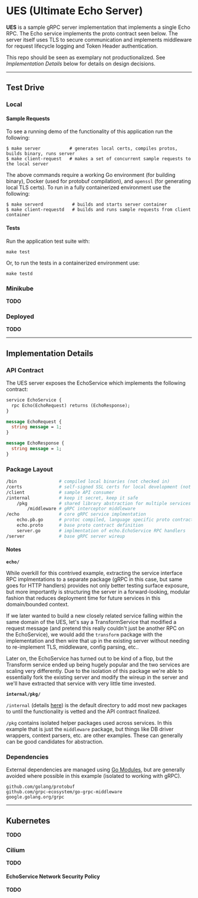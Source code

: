 # UES (Ultimate Echo Server)

**UES** is a sample gRPC server implementation that implements a single Echo RPC. The Echo service implements the proto contract seen below. The server itself uses TLS to secure communication and implements middleware for request lifecycle logging and Token Header authentication.

This repo should be seen as exemplary not productionalized. See _Implementation Details_ below for details on design decisions.

---

## Test Drive

### Local

#### Sample Requests
To see a running demo of the functionality of this application run the following:

```
$ make server           # generates local certs, compiles protos, builds binary, runs server
$ make client-request   # makes a set of concurrent sample requests to the local server
```

The above commands require a working Go environment (for building binary), Docker (used for protobuf compilation), and `openssl` (for generating local TLS certs). To run in a fully containerized environment use the following:

```
$ make serverd           # builds and starts server container
$ make client-requestd   # builds and runs sample requests from client container
```

#### Tests

Run the application test suite with:

```
make test
```

Or, to run the tests in a containerized environment use:

```
make testd
```

### Minikube

**TODO**

### Deployed

**TODO**

---

## Implementation Details

### API Contract

The UES server exposes the EchoService which implements the following contract:

```proto
service EchoService {
  rpc Echo(EchoRequest) returns (EchoResponse);
}

message EchoRequest {
  string message = 1;
}

message EchoResponse {
  string message = 1;
}
```

### Package Layout

```sh
/bin                # compiled local binaries (not checked in)
/certs              # self-signed SSL certs for local development (not checked in)
/client             # sample API consumer
/internal           # keep it secret, keep it safe
    /pkg            # shared library abstraction for multiple services
        /middleware # gRPC interceptor middleware
/echo               # core gRPC service implmentation
    echo.pb.go      # protoc compiled, language specific proto contracts
    echo.proto      # base proto contract definition
    server.go       # implmentation of echo.EchoService RPC handlers
/server             # base gRPC server wireup
```

#### Notes

**`echo/`**

While overkill for this contrived example, extracting the service interface RPC implmentations to a separate package (gRPC in this case, but same goes for HTTP handlers) provides not only better testing surface exposure, but more importantly is structuring the server in a forward-looking, modular fashion that reduces deployment time for future services in this domain/bounded context.

If we later wanted to build a new closely related service falling within the same domain of the UES, let's say a TransformService that modified a request message (and pretend this really couldn't just be another RPC on the EchoService), we would add the `transform` package with the implementation and then wire that up in the existing server without needing to re-implement TLS, middleware, config parsing, etc..

Later on, the EchoService has turned out to be kind of a flop, but the Transform service ended up being hugely popular and the two services are scaling very differently. Due to the isolation of this package we're able to essentially fork the existing server and modify the wireup in the server and we'll have extracted that service with very little time invested.

**`internal/pkg/`**

`/internal` (details [here](https://docs.google.com/document/d/1e8kOo3r51b2BWtTs_1uADIA5djfXhPT36s6eHVRIvaU/edit)) is the default directory to add most new packages to until the functionality is vetted and the API contract finalized.

`/pkg` contains isolated helper packages used across services. In this example that is just the `middleware` package, but things like DB driver wrappers, context parsers, etc. are other examples. These can generally can be good candidates for abstraction.


### Dependencies

External dependencies are managed using [Go Modules](https://github.com/golang/go/wiki/Modules), but are generally avoided where possible in this example (isolated to working with gRPC).

```
github.com/golang/protobuf
github.com/grpc-ecosystem/go-grpc-middleware
google.golang.org/grpc
```

---

## Kubernetes

**TODO**

### Cilium

**TODO**

#### EchoService Network Security Policy

**TODO**

